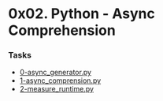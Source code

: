 # 0x02. Python - Async Comprehension

### Tasks
<ul>
    <li><a href="0-async_generator.py"> 0-async_generator.py  </a></li>
    <li><a href="1-async_comprension.py"> 1-async_comprension.py </a></li>
    <li><a href="2-measure_runtime.py"> 2-measure_runtime.py  </a></li>
</ul>

